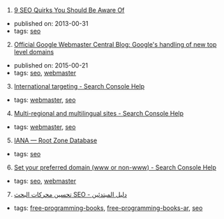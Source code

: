 1. [9 SEO Quirks You Should Be Aware Of](http://searchengineland.com/9-seo-quirks-you-should-be-aware-of-146465)
  * published on: 2013-00-31
  * tags: [seo](tags/seo.md)
2. [
Official Google Webmaster Central Blog: Google's handling of new top level domains
](https://webmasters.googleblog.com/2015/07/googles-handling-of-new-top-level.html)
  * published on: 2015-00-21
  * tags: [seo](tags/seo.md), [webmaster](tags/webmaster.md)
3. [International targeting - Search Console Help](https://support.google.com/webmasters/answer/62399)
  * tags: [webmaster](tags/webmaster.md), [seo](tags/seo.md)
4. [Multi-regional and multilingual sites - Search Console Help](https://support.google.com/webmasters/answer/182192)
  * tags: [webmaster](tags/webmaster.md), [seo](tags/seo.md)
5. [IANA — Root Zone Database](http://www.iana.org/domains/root/db)
  * tags: [seo](tags/seo.md)
6. [Set your preferred domain (www or non-www) - Search Console Help](https://support.google.com/webmasters/answer/44231)
  * tags: [seo](tags/seo.md), [webmaster](tags/webmaster.md)
7. [تحسين محركات البحث SEO - دليل المبتدئين](http://librebooks.org/search-engine-optimization-seo-starter-guide-ar/)
  * tags: [free-programming-books](tags/free-programming-books.md), [free-programming-books-ar](tags/free-programming-books-ar.md), [seo](tags/seo.md)
